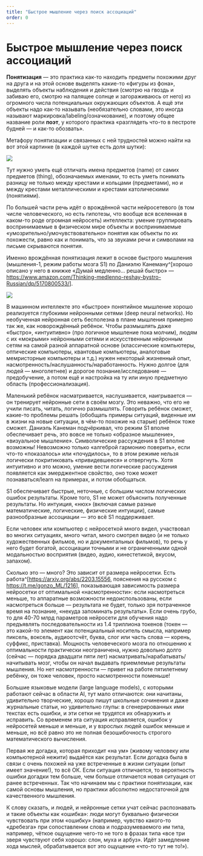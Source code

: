 ```yaml
---
title: "Быстрое мышление через поиск ассоциаций"
order: 0
---
```


# Быстрое мышление через поиск ассоциаций

**Понятизация** — это практика как-то находить предметы похожими друг на друга и на этой основе выделять какие-то «фигуры из фона», выделять объекты наблюдения и действия (смотрю на гвоздь и забиваю его, смотрю на палящее солнце и загораживаюсь от него) из огромного числа потенциальных окружающих объектов. А ещё эти объекты надо как-то называть (необязательно словами, это иногда называют маркировка/labeling/означкование), и поэтому общее название роли **поэт**, у которого практика «разглядеть что-то в пестроте будней — и как-то обозвать».

Метафору понятизации и связанных с ней трудностей можно найти на вот этой картинке (в каждой шутке есть доля шутки):

![](/ru/research/intellect-stack/8.png)

Тут нужно уметь ещё отличать имена предметов (name) от самих предметов (thing), обозначаемых именами, то есть уметь понимать разницу не только между крестами и кольцами (предметами), но и между крестами металлическими и крестами католическими (понятиями).

По большей части речь идёт о врождённой части нейросетевого (в том числе человеческого, но есть гипотезы, что вообще вся вселенная в каком-то роде огромная нейросеть) интеллекта: умение группировать воспринимаемые в физическом мире объекты и воспринимаемые «умозрительно/умочувствовательно» понятия как объекты по их похожести, равно как и понимать, что за звуками речи и символами на письме скрываются понятия.

Именно врождённая понятизация лежит в основе быстрого мышления (мышления-1, режим работы мозга S1) по Даниэлю Канеману^[хорошо описано у него в книжке «Думай медленно... решай быстро» — <https://www.amazon.com/Thinking-medlenno-reshay-bystro-Russian/dp/5170800533/>].

![](/ru/research/intellect-stack/9.jpeg)

В машинном интеллекте это «быстрое» понятийное мышление хорошо реализуется глубокими нейронными сетями (deep neural networks). Но необученная нейронная сеть бесполезна в плане мышления примерно так же, как новорождённый ребёнок. Чтобы размышлять даже «быстро», «интуитивно» (про логичное мышление пока молчим), людям с их «мокрыми» нейронными сетями и искусственным нейронным сетям на самой разной аппаратной основе (классические компьютеры, оптические компьютеры, квантовые компьютеры, аналоговые мемристорные компьютеры и т.д.) нужен некоторый жизненный опыт, насмотренность/наслушанность/наработанность. Нужно долгое (для людей — многолетнее) и дорогое познание/исследование — предобучение, а потом ещё и настройка на ту или иную предметную область (профессионализация).

Маленький ребёнок насматривается, наслушивается, наигрывается — он тренирует нейронные сети в своём мозгу. Это неважно, что его не учили писать, читать, логично размышлять. Говорить ребёнок сможет, какие-то проблемы решать (обобщать примеры ситуаций, виденные им в жизни на новые ситуации, в чём-то похожие на старые) ребёнок тоже сможет. Даниэль Канеман подчёркивал, что режим S1 вполне обеспечивает речь, это вовсе не только «образное мышление», «визуальное мышление». Символические рассуждения в S1 вполне возможны! Невозможно только «алгеброй гармонию поверить», если что-то «показалось» или «почудилось», то в этом режиме нельзя логически покритиковать «привидевшееся» и отвергнуть. Хотя интуитивно и это можно, умение вести логические рассуждения появляется как эмерджентное свойство, оно тоже может познаваться/learn на примерах, и потом обобщаться.

S1 обеспечивает быстрые, неточные, с большим числом логических ошибок результаты. Кроме того, S1 не может объяснить полученные результаты. Но интуиция, «нюх» (включая самые разные математические, логические, физические интуиции), самые разнообразные ассоциации — это всё S1 поддерживает.

Если человек или компьютер с нейросеткой много видел, участвовал во многих ситуациях, много читал, много смотрел видео (и не только художественных фильмов, но и документальных фильмов), то речь у него будет богатой, ассоциации точными и не ограниченными одной модальностью восприятия (видео, аудио, кинестетикой, вкусом, запахом).

Сколько это — много? Это зависит от размера нейросетки. Есть работа^[<https://arxiv.org/abs/2203.15556>, пояснения на русском с <https://t.me/gonzo_ML/1216>], показывающая зависимость размера нейросетки от оптимальной «насмотренности»: если насмотреться меньше, то аппаратные возможности недоиспользованы, если насмотреться больше — результата не будет, только зря потраченное время на познание, «некуда запоминать результаты». Если очень грубо, то для 40-70 млрд параметров нейросети для обучения надо предъявлять последовательности из 1.4 триллиона токенов (токен — это какой-то элемент как потенциальный носитель смысла, например пиксель, воксель, аудиоотсчёт, буква, слог или часть слова — корень, суффикс, приставка). Мощность человеческого мозга по отношению к оптимальности практически неограничена, нужно довольно долго (сейчас — порядка двадцати пяти лет) насматривать/нарабатывать/начитывать мозг, чтобы он начал выдавать приемлемые результаты мышления. Но нет насмотренности — привет на работе пятилетнему ребёнку, он тоже человек, просто насмотренности поменьше!

Большие языковые модели (large language models), с которыми работают сейчас в области AI, тут мало отличаются: они начитаны, удивительно творческие, хорошо пишут школьные сочинения и даже журнальные статьи, но удивительно глупы: в сгенерированных ими текстах есть ошибки, и эти сетки не трудятся их обнаружить и исправить. Со временем эта ситуация исправляется, ошибок у нейросетей меньше и меньше, и у взрослых людей ошибок меньше и меньше, но всё равно это не полная безошибочность строгого математического вычисления.

Первая же догадка, которая приходит «на ум» (живому человеку или компьютерной нежити) выдаётся как результат. Если догадка была в связи с очень похожей на уже встреченные в жизни ситуации (опыт имеет значение!), то всё ОК. Если ситуация отличается, то вероятность ошибки догадки тем больше, чем больше отличается новая ситуация от ранее встреченных. Так что начинаем мы с практики понятизации, как самой основы мышления, но практики абсолютно недостаточной для качественного мышления.

К слову сказать, и людей, и нейронные сетки учат сейчас распознавать и такие объекты как «ошибка»: люди могут буквально физически чувствовать при этом «ошибку» (например, чувство какого-то «дребезга» при сопоставлении слова и подразумеваемого им типа, например, чёткое ощущение чего-то не того в фразах типа «все три зверя чувствуют себя хорошо: слон, муха и арбуз». Идёт замедление хода мыслей, обрабатывается вот это ощущение «что-то тут не то!»).